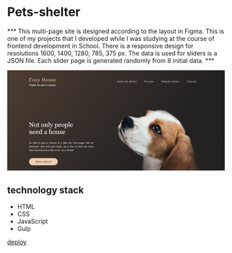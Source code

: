 # Pets-shelter

*** This multi-page site is designed according to the layout in Figma. 
This is one of my projects that I developed while I was studying at the course of frontend development in School.
There is a responsive design for resolutions 1600, 1400, 1280, 785, 375 px.
The data is used for sliders is a JSON file. Each slider page is generated randomly from 8 initial data. ***

![main image](src/assets/images/shelter.png)

## technology stack
+ HTML
+ CSS
+ JavaScript
+ Gulp
 
[deploy](https://pets-shelter.netlify.app/)
